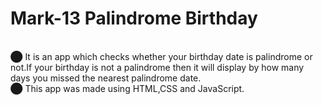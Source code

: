 # Mark-13 Palindrome Birthday
<br>⬤ It is an app which checks whether your birthday date is palindrome or not.If your birthday is not a palindrome then it will display by how many days you missed the nearest palindrome date.
<br>⬤ This app was made using HTML,CSS and JavaScript.
